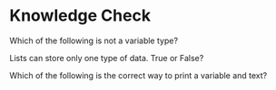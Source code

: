 # Knowledge Check

Which of the following is not a variable type?

Lists can store only one type of data. True or False?

Which of the following is the correct way to print a variable and text?
